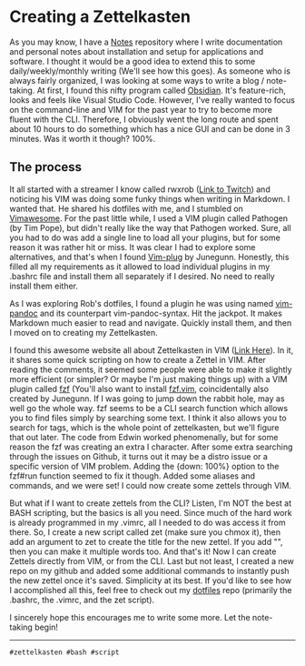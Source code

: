 # Creating a Zettelkasten

As you may know, I have a [Notes](https://github.com/controlshifted/notes) repository where I write documentation and personal notes about installation and setup for applications and software. I thought it would be a good idea to extend this to some daily/weekly/monthly writing (We'll see how this goes). As someone who is always fairly organized, I was looking at some ways to write a blog / note-taking. At first, I found this nifty program called [Obsidian](https://obsidian.md). It's feature-rich, looks and feels like Visual Studio Code. However, I've really wanted to focus on the command-line and VIM for the past year to try to become more fluent with the CLI. Therefore, I obviously went the long route and spent about 10 hours to do something which has a nice GUI and can be done in 3 minutes. Was it worth it though? 100%.

## The process

It all started with a streamer I know called rwxrob ([Link to Twitch](https://twitch.tv/rwxrob)) and noticing his VIM was doing some funky things when writing in Markdown. I wanted that. He shared his dotfiles with me, and I stumbled on [Vimawesome](https://vimawesome.com). For the past little while, I used a VIM plugin called Pathogen (by Tim Pope), but didn't really like the way that Pathogen worked. Sure, all you had to do was add a single line to load all your plugins, but for some reason it was rather hit or miss. It was clear I had to explore some alternatives, and that's when I found [Vim-plug](https://github.com/junegunn/vim-plug) by Junegunn. Honestly, this filled all my requirements as it allowed to load individual plugins in my .bashrc file and install them all separately if I desired. No need to really install them either.

As I was exploring Rob's dotfiles, I found a plugin he was using named [vim-pandoc](https://github.com/vim-pandoc/vim-pandoc) and its counterpart vim-pandoc-syntax. Hit the jackpot. It makes Markdown much easier to read and navigate. Quickly install them, and then I moved on to creating my Zettelkasten.

I found this awesome website all about Zettelkasten in VIM ([Link Here](https://www.edwinwenink.xyz/posts/48-vim_fast_creating_and_linking_notes/#2edc7bf0-859e-11ea-a16d-e7b30751e183)). In it, it shares some quick scripting on how to create a Zettel in VIM. After reading the comments, it seemed some people were able to make it slightly more efficient (or simpler? Or maybe I'm just making things up) with a VIM plugin called [fzf](https://github.com/junegunn/fzf) (You'll also want to install [fzf.vim](https://github.com/junegunn/fzfvim), coincidentally also created by Junegunn. If I was going to jump down the rabbit hole, may as well go the whole way. fzf seems to be a CLI search function which allows you to find files simply by searching some text. I think it also allows you to search for tags, which is the whole point of zettelkasten, but we'll figure that out later. The code from Edwin worked phenomenally, but for some reason the fzf was creating an extra I character. After some extra searching through the issues on Github, it turns out it may be a distro issue or a specific version of VIM problem. Adding the {down: 100%} option to the fzf#run function seemed to fix it though. Added some aliases and commands, and we were set! I could now create some zettels through VIM.

But what if I want to create zettels from the CLI? Listen, I'm NOT the best at BASH scripting, but the basics is all you need. Since much of the hard work is already programmed in my .vimrc, all I needed to do was access it from there. So, I create a new script called zet (make sure you chmox it), then add an argument to zet to create the title for the new zettel. If you add "", then you can make it multiple words too. And that's it! Now I can create Zettels directly from VIM, or from the CLI. Last but not least, I created a new repo on my github and added some additional commands to instantly push the new zettel once it's saved. Simplicity at its best. If you'd like to see how I accomplished all this, feel free to check out my [dotfiles](https://github.com/controlshifted/dotfiles) repo (primarily the .bashrc, the .vimrc, and the zet script).

I sincerely hope this encourages me to write some more. Let the note-taking begin!

---

    #zettelkasten #bash #script

